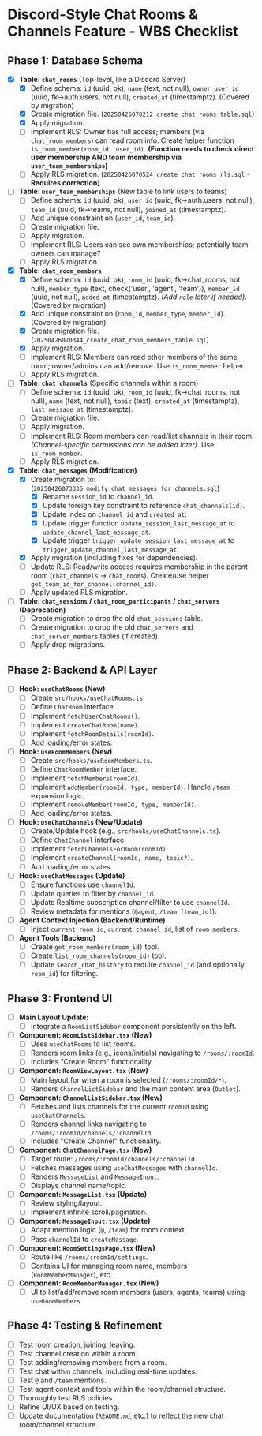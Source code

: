 # Discord-Style Chat Rooms & Channels Feature - WBS Checklist

## Phase 1: Database Schema

*   [X] **Table: `chat_rooms`** (Top-level, like a Discord Server)
    *   [X] Define schema: `id` (uuid, pk), `name` (text, not null), `owner_user_id` (uuid, fk->auth.users, not null), `created_at` (timestamptz). (Covered by migration)
    *   [X] Create migration file. (`20250426070212_create_chat_rooms_table.sql`)
    *   [X] Apply migration.
    *   [ ] Implement RLS: Owner has full access; members (via `chat_room_members`) can read room info. Create helper function `is_room_member(room_id, user_id)`. **(Function needs to check direct user membership AND team membership via `user_team_memberships`)**
    *   [ ] Apply RLS migration. (`20250426070524_create_chat_rooms_rls.sql` - **Requires correction**)
*   [ ] **Table: `user_team_memberships`** (New table to link users to teams)
    *   [ ] Define schema: `id` (uuid, pk), `user_id` (uuid, fk->auth.users, not null), `team_id` (uuid, fk->teams, not null), `joined_at` (timestamptz).
    *   [ ] Add unique constraint on (`user_id`, `team_id`).
    *   [ ] Create migration file.
    *   [ ] Apply migration.
    *   [ ] Implement RLS: Users can see own memberships; potentially team owners can manage?
    *   [ ] Apply RLS migration.
*   [X] **Table: `chat_room_members`**
    *   [X] Define schema: `id` (uuid, pk), `room_id` (uuid, fk->chat_rooms, not null), `member_type` (text, check('user', 'agent', 'team')), `member_id` (uuid, not null), `added_at` (timestamptz). *(Add `role` later if needed)*. (Covered by migration)
    *   [X] Add unique constraint on (`room_id`, `member_type`, `member_id`). (Covered by migration)
    *   [X] Create migration file. (`20250426070344_create_chat_room_members_table.sql`)
    *   [X] Apply migration.
    *   [ ] Implement RLS: Members can read other members of the same room; owner/admins can add/remove. Use `is_room_member` helper.
    *   [ ] Apply RLS migration.
*   [ ] **Table: `chat_channels`** (Specific channels within a room)
    *   [ ] Define schema: `id` (uuid, pk), `room_id` (uuid, fk->chat_rooms, not null), `name` (text, not null), `topic` (text), `created_at` (timestamptz), `last_message_at` (timestamptz).
    *   [ ] Create migration file.
    *   [ ] Apply migration.
    *   [ ] Implement RLS: Room members can read/list channels in their room. *(Channel-specific permissions can be added later)*. Use `is_room_member`.
    *   [ ] Apply RLS migration.
*   [X] **Table: `chat_messages` (Modification)**
    *   [X] Create migration to: (`20250426073336_modify_chat_messages_for_channels.sql`)
        *   [X] Rename `session_id` to `channel_id`.
        *   [X] Update foreign key constraint to reference `chat_channels(id)`.
        *   [X] Update index on `channel_id` and `created_at`.
        *   [X] Update trigger function `update_session_last_message_at` to `update_channel_last_message_at`.
        *   [X] Update trigger `trigger_update_session_last_message_at` to `trigger_update_channel_last_message_at`.
    *   [X] Apply migration (including fixes for dependencies).
    *   [ ] Update RLS: Read/write access requires membership in the parent room (`chat_channels` -> `chat_rooms`). Create/use helper `get_team_id_for_channel(channel_id)`.
    *   [ ] Apply updated RLS migration.
*   [ ] **Table: `chat_sessions` / `chat_room_participants` / `chat_servers` (Deprecation)**
    *   [ ] Create migration to drop the old `chat_sessions` table.
    *   [ ] Create migration to drop the old `chat_servers` and `chat_server_members` tables (if created).
    *   [ ] Apply drop migrations.

## Phase 2: Backend & API Layer

*   [ ] **Hook: `useChatRooms` (New)**
    *   [ ] Create `src/hooks/useChatRooms.ts`.
    *   [ ] Define `ChatRoom` interface.
    *   [ ] Implement `fetchUserChatRooms()`.
    *   [ ] Implement `createChatRoom(name)`.
    *   [ ] Implement `fetchRoomDetails(roomId)`.
    *   [ ] Add loading/error states.
*   [ ] **Hook: `useRoomMembers` (New)**
    *   [ ] Create `src/hooks/useRoomMembers.ts`.
    *   [ ] Define `ChatRoomMember` interface.
    *   [ ] Implement `fetchMembers(roomId)`.
    *   [ ] Implement `addMember(roomId, type, memberId)`. Handle `/team` expansion logic.
    *   [ ] Implement `removeMember(roomId, type, memberId)`.
    *   [ ] Add loading/error states.
*   [ ] **Hook: `useChatChannels` (New/Update)**
    *   [ ] Create/Update hook (e.g., `src/hooks/useChatChannels.ts`).
    *   [ ] Define `ChatChannel` interface.
    *   [ ] Implement `fetchChannelsForRoom(roomId)`.
    *   [ ] Implement `createChannel(roomId, name, topic?)`.
    *   [ ] Add loading/error states.
*   [ ] **Hook: `useChatMessages` (Update)**
    *   [ ] Ensure functions use `channelId`.
    *   [ ] Update queries to filter by `channel_id`.
    *   [ ] Update Realtime subscription channel/filter to use `channelId`.
    *   [ ] Review metadata for mentions (`@agent`, `/team [team_id]`).
*   [ ] **Agent Context Injection (Backend/Runtime)**
    *   [ ] Inject `current_room_id`, `current_channel_id`, list of `room_members`.
*   [ ] **Agent Tools (Backend)**
    *   [ ] Create `get_room_members(room_id)` tool.
    *   [ ] Create `list_room_channels(room_id)` tool.
    *   [ ] Update `search_chat_history` to require `channel_id` (and optionally `room_id`) for filtering.

## Phase 3: Frontend UI

*   [ ] **Main Layout Update:**
    *   [ ] Integrate a `RoomListSidebar` component persistently on the left.
*   [ ] **Component: `RoomListSidebar.tsx` (New)**
    *   [ ] Uses `useChatRooms` to list rooms.
    *   [ ] Renders room links (e.g., icons/initials) navigating to `/rooms/:roomId`.
    *   [ ] Includes "Create Room" functionality.
*   [ ] **Component: `RoomViewLayout.tsx` (New)**
    *   [ ] Main layout for when a room is selected (`/rooms/:roomId/*`).
    *   [ ] Renders `ChannelListSidebar` and the main content area (`Outlet`).
*   [ ] **Component: `ChannelListSidebar.tsx` (New)**
    *   [ ] Fetches and lists channels for the current `roomId` using `useChatChannels`.
    *   [ ] Renders channel links navigating to `/rooms/:roomId/channels/:channelId`.
    *   [ ] Includes "Create Channel" functionality.
*   [ ] **Component: `ChatChannelPage.tsx` (New)**
    *   [ ] Target route: `/rooms/:roomId/channels/:channelId`.
    *   [ ] Fetches messages using `useChatMessages` with `channelId`.
    *   [ ] Renders `MessageList` and `MessageInput`.
    *   [ ] Displays channel name/topic.
*   [ ] **Component: `MessageList.tsx` (Update)**
    *   [ ] Review styling/layout.
    *   [ ] Implement infinite scroll/pagination.
*   [ ] **Component: `MessageInput.tsx` (Update)**
    *   [ ] Adapt mention logic (`@`, `/team`) for room context.
    *   [ ] Pass `channelId` to `createMessage`.
*   [ ] **Component: `RoomSettingsPage.tsx` (New)**
    *   [ ] Route like `/rooms/:roomId/settings`.
    *   [ ] Contains UI for managing room name, members (`RoomMemberManager`), etc.
*   [ ] **Component: `RoomMemberManager.tsx` (New)**
    *   [ ] UI to list/add/remove room members (users, agents, teams) using `useRoomMembers`.

## Phase 4: Testing & Refinement

*   [ ] Test room creation, joining, leaving.
*   [ ] Test channel creation within a room.
*   [ ] Test adding/removing members from a room.
*   [ ] Test chat within channels, including real-time updates.
*   [ ] Test `@` and `/team` mentions.
*   [ ] Test agent context and tools within the room/channel structure.
*   [ ] Thoroughly test RLS policies.
*   [ ] Refine UI/UX based on testing.
*   [ ] Update documentation (`README.md`, etc.) to reflect the new chat room/channel structure. 